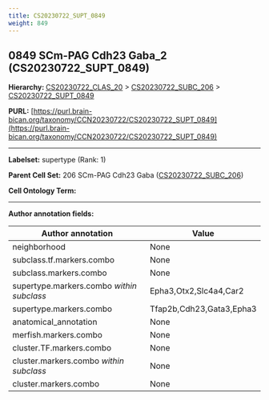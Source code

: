 ```yaml
---
title: CS20230722_SUPT_0849
weight: 849
---
```

## 0849 SCm-PAG Cdh23 Gaba_2 (CS20230722_SUPT_0849)
<b>Hierarchy: </b>
[CS20230722_CLAS_20](../CS20230722_CLAS_20) >
[CS20230722_SUBC_206](../CS20230722_SUBC_206) >
[CS20230722_SUPT_0849](../CS20230722_SUPT_0849)

**PURL:** [https://purl.brain-bican.org/taxonomy/CCN20230722/CS20230722_SUPT_0849](https://purl.brain-bican.org/taxonomy/CCN20230722/CS20230722_SUPT_0849)

---


**Labelset:** supertype (Rank: 1)

**Parent Cell Set:** 206 SCm-PAG Cdh23 Gaba ([CS20230722_SUBC_206](../CS20230722_SUBC_206))



**Cell Ontology Term:** 

[MARKER GENES.]: #


---

[TRANSFERRED ANNOTATIONS.]: #


[AUTHOR ANNOTATION FIELDS.]: #


**Author annotation fields:**

| Author annotation | Value |
|-------------------|-------|
|neighborhood|None|
|subclass.tf.markers.combo|None|
|subclass.markers.combo|None|
|supertype.markers.combo _within subclass_|Epha3,Otx2,Slc4a4,Car2|
|supertype.markers.combo|Tfap2b,Cdh23,Gata3,Epha3|
|anatomical_annotation|None|
|merfish.markers.combo|None|
|cluster.TF.markers.combo|None|
|cluster.markers.combo _within subclass_|None|
|cluster.markers.combo|None|
